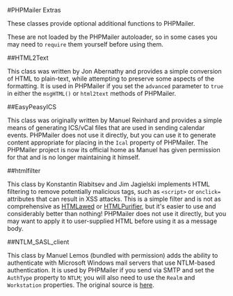 #PHPMailer Extras

These classes provide optional additional functions to PHPMailer.

These are not loaded by the PHPMailer autoloader, so in some cases you may need to `require` them yourself before using them.

##HTML2Text

This class was written by Jon Abernathy and provides a simple conversion of HTML to plain-text, while attempting to preserve some aspects of the formatting. It is used in PHPMailer if you set the `advanced` parameter to `true` in either the `msgHTML()` or `html2text` methods of PHPMailer.

##EasyPeasyICS

This class was originally written by Manuel Reinhard and provides a simple means of generating ICS/vCal files that are used in sending calendar events. PHPMailer does not use it directly, but you can use it to generate content appropriate for placing in the `Ical` property of PHPMailer. The PHPMailer project is now its official home as Manuel has given permission for that and is no longer maintaining it himself.

##htmlfilter

This class by Konstantin Riabitsev and Jim Jagielski implements HTML filtering to remove potentially malicious tags, such as `<script>` or `onclick=` attributes that can result in XSS attacks. This is a simple filter and is not as comprehensive as [HTMLawed](http://www.bioinformatics.org/phplabware/internal_utilities/htmLawed/) or [HTMLPurifier](http://htmlpurifier.org), but it's easier to use and considerably better than nothing! PHPMailer does not use it directly, but you may want to apply it to user-supplied HTML before using it as a message body.

##NTLM_SASL_client

This class by Manuel Lemos (bundled with permission) adds the ability to authenticate with Microsoft Windows mail servers that use NTLM-based authentication. It is used by PHPMailer if you send via SMTP and set the `AuthType` property to `NTLM`; you will also need to use the `Realm` and `Workstation` properties. The original source is [here](http://www.phpclasses.org/browse/file/7495.html).

